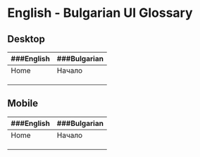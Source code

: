 ﻿# English - Bulgarian UI Glossary 
## Desktop

| ###English | ###Bulgarian |
| --------- | ----------- |
| Home      | Начало      |
|           |             |
|           |             |
|           |             |


## Mobile

| ###English | ###Bulgarian |
| --------- | ----------- |
| Home      | Начало      |
|           |             |
|           |             |
|           |             |



